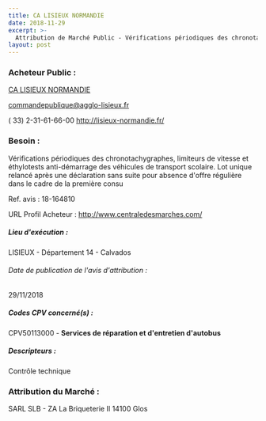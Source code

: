 ```yaml
---
title: CA LISIEUX NORMANDIE
date: 2018-11-29
excerpt: >-
  Attribution de Marché Public - Vérifications périodiques des chronotachygraphes, limiteurs de vitesse et éthylotests anti-démarrage des véhicules de transport scolaire
layout: post
---
```


### Acheteur Public : 
<a href="/acheteur-32/siren-200069532"> CA LISIEUX NORMANDIE</a><br/>



commandepublique@agglo-lisieux.fr

( 33) 2-31-61-66-00
http://lisieux-normandie.fr/
### Besoin :

Vérifications périodiques des chronotachygraphes, limiteurs de vitesse et éthylotests anti-démarrage des véhicules de transport scolaire. Lot unique relancé après une déclaration sans suite pour absence d'offre régulière dans le cadre de la première consu

Ref. avis : 18-164810

URL Profil Acheteur : http://www.centraledesmarches.com/

##### Lieu d'exécution :

LISIEUX - Département 14 - Calvados

###### Date de publication de l'avis d'attribution : 
29/11/2018

##### Codes CPV concerné(s) :
CPV50113000 - **Services de réparation et d'entretien d'autobus** <br/>

##### Descripteurs :
Contrôle technique <br/>

### Attribution du Marché :
SARL SLB - ZA La Briqueterie II 14100 Glos <br/>
